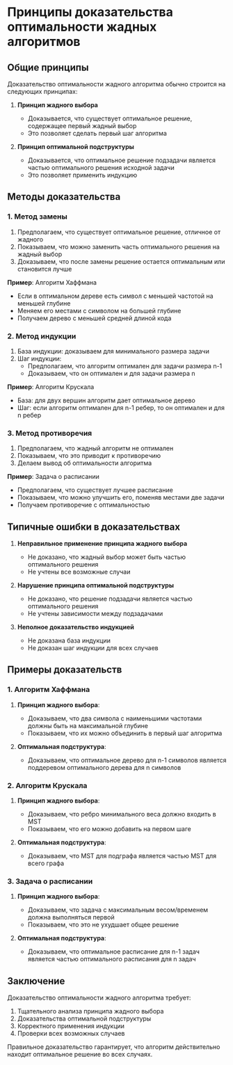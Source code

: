 # Принципы доказательства оптимальности жадных алгоритмов

## Общие принципы

Доказательство оптимальности жадного алгоритма обычно строится на следующих принципах:

1. **Принцип жадного выбора**
   - Доказывается, что существует оптимальное решение, содержащее первый жадный выбор
   - Это позволяет сделать первый шаг алгоритма

2. **Принцип оптимальной подструктуры**
   - Доказывается, что оптимальное решение подзадачи является частью оптимального решения исходной задачи
   - Это позволяет применить индукцию

## Методы доказательства

### 1. Метод замены

1. Предполагаем, что существует оптимальное решение, отличное от жадного
2. Показываем, что можно заменить часть оптимального решения на жадный выбор
3. Доказываем, что после замены решение остается оптимальным или становится лучше

**Пример**: Алгоритм Хаффмана
- Если в оптимальном дереве есть символ с меньшей частотой на меньшей глубине
- Меняем его местами с символом на большей глубине
- Получаем дерево с меньшей средней длиной кода

### 2. Метод индукции

1. База индукции: доказываем для минимального размера задачи
2. Шаг индукции:
   - Предполагаем, что алгоритм оптимален для задачи размера n-1
   - Доказываем, что он оптимален и для задачи размера n

**Пример**: Алгоритм Крускала
- База: для двух вершин алгоритм дает оптимальное дерево
- Шаг: если алгоритм оптимален для n-1 ребер, то он оптимален и для n ребер

### 3. Метод противоречия

1. Предполагаем, что жадный алгоритм не оптимален
2. Показываем, что это приводит к противоречию
3. Делаем вывод об оптимальности алгоритма

**Пример**: Задача о расписании
- Предполагаем, что существует лучшее расписание
- Показываем, что можно улучшить его, поменяв местами две задачи
- Получаем противоречие с оптимальностью

## Типичные ошибки в доказательствах

1. **Неправильное применение принципа жадного выбора**
   - Не доказано, что жадный выбор может быть частью оптимального решения
   - Не учтены все возможные случаи

2. **Нарушение принципа оптимальной подструктуры**
   - Не доказано, что решение подзадачи является частью оптимального решения
   - Не учтены зависимости между подзадачами

3. **Неполное доказательство индукцией**
   - Не доказана база индукции
   - Не доказан шаг индукции для всех случаев

## Примеры доказательств

### 1. Алгоритм Хаффмана

1. **Принцип жадного выбора**:
   - Доказываем, что два символа с наименьшими частотами должны быть на максимальной глубине
   - Показываем, что их можно объединить в первый шаг алгоритма

2. **Оптимальная подструктура**:
   - Доказываем, что оптимальное дерево для n-1 символов является поддеревом оптимального дерева для n символов

### 2. Алгоритм Крускала

1. **Принцип жадного выбора**:
   - Доказываем, что ребро минимального веса должно входить в MST
   - Показываем, что его можно добавить на первом шаге

2. **Оптимальная подструктура**:
   - Доказываем, что MST для подграфа является частью MST для всего графа

### 3. Задача о расписании

1. **Принцип жадного выбора**:
   - Доказываем, что задача с максимальным весом/временем должна выполняться первой
   - Показываем, что это не ухудшает общее решение

2. **Оптимальная подструктура**:
   - Доказываем, что оптимальное расписание для n-1 задач является частью оптимального расписания для n задач

## Заключение

Доказательство оптимальности жадного алгоритма требует:
1. Тщательного анализа принципа жадного выбора
2. Доказательства оптимальной подструктуры
3. Корректного применения индукции
4. Проверки всех возможных случаев

Правильное доказательство гарантирует, что алгоритм действительно находит оптимальное решение во всех случаях. 